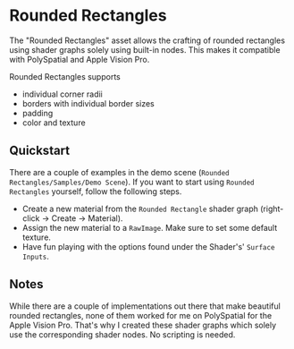 # Rounded Rectangles

The "Rounded Rectangles" asset allows the crafting of rounded rectangles using shader graphs solely using built-in nodes. This makes it compatible with PolySpatial and Apple Vision Pro.

Rounded Rectangles supports

- individual corner radii
- borders with individual border sizes
- padding
- color and texture

## Quickstart

There are a couple of examples in the demo scene (`Rounded Rectangles/Samples/Demo Scene`). If you want to start using `Rounded Rectangles` yourself, follow the following steps.

- Create a new material from the `Rounded Rectangle` shader graph (right-click -> Create -> Material).
- Assign the new material to a `RawImage`. Make sure to set some default texture.
- Have fun playing with the options found under the Shader's' `Surface Inputs`.

## Notes

While there are a couple of implementations out there that make beautiful rounded rectangles, none of them worked for me on PolySpatial for the Apple Vision Pro. That's why I created these shader graphs which solely use the corresponding shader nodes. No scripting is needed.
